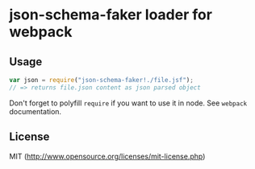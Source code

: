 # json-schema-faker loader for webpack

## Usage

``` javascript
var json = require("json-schema-faker!./file.jsf");
// => returns file.json content as json parsed object
```

Don't forget to polyfill `require` if you want to use it in node.
See `webpack` documentation.


## License

MIT (http://www.opensource.org/licenses/mit-license.php)
